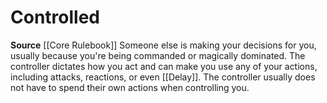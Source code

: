 ﻿---
id: '6'
name: Controlled
source: null

---
# Controlled

**Source** [[Core Rulebook]]
Someone else is making your decisions for you, usually because you're being commanded or magically dominated. The controller dictates how you act and can make you use any of your actions, including attacks, reactions, or even [[Delay]]. The controller usually does not have to spend their own actions when controlling you.